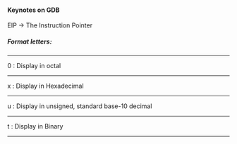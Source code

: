 #### Keynotes on GDB

EIP -> The Instruction Pointer

##### Format letters:
___
0 : Display in octal
___
x : Display in Hexadecimal
___
u : Display in unsigned, standard base-10 decimal
___
t : Display in Binary
___

